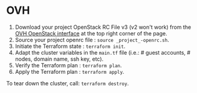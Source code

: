 # OVH

1. Download your project OpenStack RC File v3 (v2 won't work) from the [OVH OpenStack interface](https://horizon.cloud.ovh.net/project/) at the top right corner of the page.
2. Source your project openrc file : `source _project_-openrc.sh`.
3. Initiate the Terraform state : `terraform init`.
4. Adapt the cluster variables in the `main.tf` file (i.e.: # guest accounts, # nodes, domain name, ssh key, etc).
5. Verify the Terraform plan : `terraform plan`.
6. Apply the Terraform plan : `terraform apply`.

To tear down the cluster, call: `terraform destroy`.